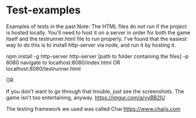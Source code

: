 # Test-examples
Examples of tests in the past
Note: The HTML files do not run if the project is hosted locally. You'll need to host it on a server in order for both the game itself and the testrunner.html file to run properly. I've found that the easiest way to do this is to install http-server via node, and run it by hosting it.

npm install -g http-server
http-server [path to folder containing the files] -p 8080
navigate to localhost:8080/index.html OR localhost:8080/testrunner.html

OR

If you don't want to go through that trouble, just see the screenshots. The game isn't too entertaining, anyway.
https://imgur.com/a/yyBB2IU

The testing framework we used was called Chai
https://www.chaijs.com
